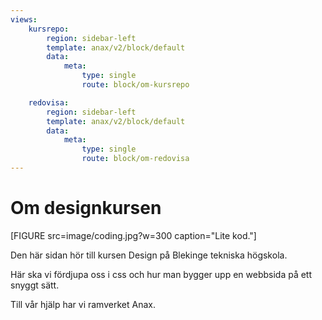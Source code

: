 ```yaml
---
views:
    kursrepo:
        region: sidebar-left
        template: anax/v2/block/default
        data:
            meta:
                type: single
                route: block/om-kursrepo

    redovisa:
        region: sidebar-left
        template: anax/v2/block/default
        data:
            meta:
                type: single
                route: block/om-redovisa
---
```

Om designkursen
=========================

[FIGURE src=image/coding.jpg?w=300 caption="Lite kod."]

Den här sidan hör till kursen Design på Blekinge tekniska högskola.

Här ska vi fördjupa oss i css och hur man bygger upp en webbsida på ett snyggt sätt.

Till vår hjälp har vi ramverket Anax.
